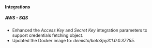 
#### Integrations
##### AWS - SQS
- Enhanced the *Access Key* and *Secret Key* integration parameters to support credentials fetching object.
- Updated the Docker image to: *demisto/boto3py3:1.0.0.37755*.
